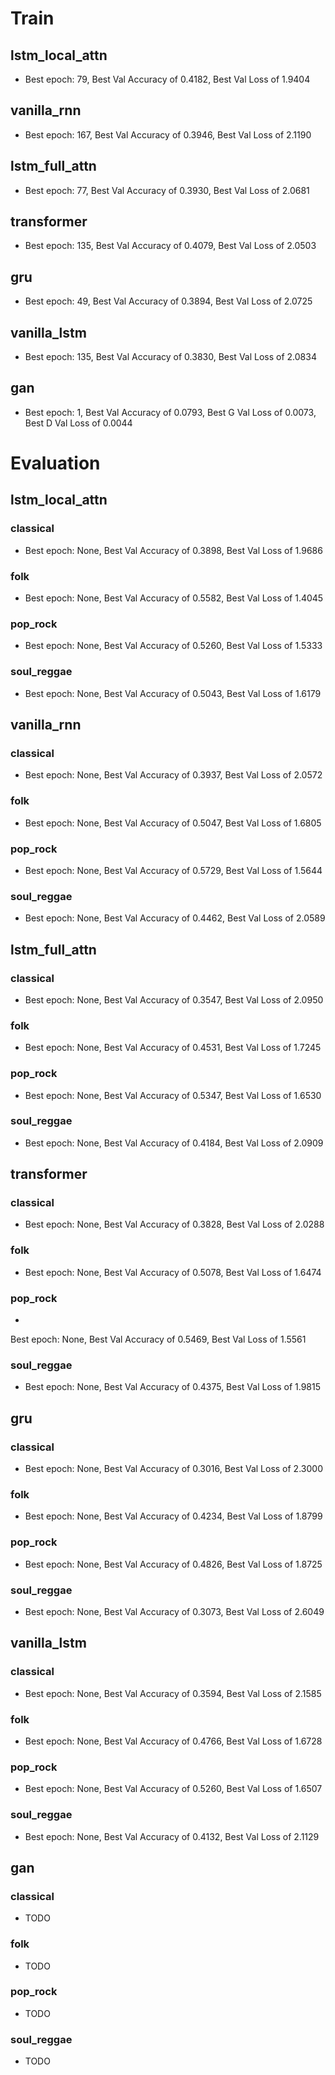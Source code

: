 # Train

## lstm_local_attn
- Best epoch: 79, Best Val Accuracy of 0.4182, Best Val Loss of 1.9404

## vanilla_rnn
- Best epoch: 167, Best Val Accuracy of 0.3946, Best Val Loss of 2.1190

## lstm_full_attn
- Best epoch: 77, Best Val Accuracy of 0.3930, Best Val Loss of 2.0681

## transformer
- Best epoch: 135, Best Val Accuracy of 0.4079, Best Val Loss of 2.0503

## gru
- Best epoch: 49, Best Val Accuracy of 0.3894, Best Val Loss of 2.0725

## vanilla_lstm
- Best epoch: 135, Best Val Accuracy of 0.3830, Best Val Loss of 2.0834

## gan
- Best epoch: 1, Best Val Accuracy of 0.0793, Best G Val Loss of 0.0073, Best D Val Loss of 0.0044


# Evaluation

## lstm_local_attn

### classical
- Best epoch: None, Best Val Accuracy of 0.3898, Best Val Loss of 1.9686


### folk
- Best epoch: None, Best Val Accuracy of 0.5582, Best Val Loss of 1.4045


### pop_rock
- Best epoch: None, Best Val Accuracy of 0.5260, Best Val Loss of 1.5333


### soul_reggae
- Best epoch: None, Best Val Accuracy of 0.5043, Best Val Loss of 1.6179


## vanilla_rnn

### classical
- Best epoch: None, Best Val Accuracy of 0.3937, Best Val Loss of 2.0572


### folk
- Best epoch: None, Best Val Accuracy of 0.5047, Best Val Loss of 1.6805


### pop_rock
- Best epoch: None, Best Val Accuracy of 0.5729, Best Val Loss of 1.5644


### soul_reggae
- Best epoch: None, Best Val Accuracy of 0.4462, Best Val Loss of 2.0589


## lstm_full_attn

### classical
- Best epoch: None, Best Val Accuracy of 0.3547, Best Val Loss of 2.0950


### folk
- Best epoch: None, Best Val Accuracy of 0.4531, Best Val Loss of 1.7245


### pop_rock
- Best epoch: None, Best Val Accuracy of 0.5347, Best Val Loss of 1.6530


### soul_reggae
- Best epoch: None, Best Val Accuracy of 0.4184, Best Val Loss of 2.0909


## transformer

### classical
- Best epoch: None, Best Val Accuracy of 0.3828, Best Val Loss of 2.0288


### folk
- Best epoch: None, Best Val Accuracy of 0.5078, Best Val Loss of 1.6474


### pop_rock
- 
Best epoch: None, Best Val Accuracy of 0.5469, Best Val Loss of 1.5561

### soul_reggae
- Best epoch: None, Best Val Accuracy of 0.4375, Best Val Loss of 1.9815


## gru 

### classical
- Best epoch: None, Best Val Accuracy of 0.3016, Best Val Loss of 2.3000


### folk
- Best epoch: None, Best Val Accuracy of 0.4234, Best Val Loss of 1.8799


### pop_rock
- Best epoch: None, Best Val Accuracy of 0.4826, Best Val Loss of 1.8725


### soul_reggae
- Best epoch: None, Best Val Accuracy of 0.3073, Best Val Loss of 2.6049


## vanilla_lstm 

### classical
- Best epoch: None, Best Val Accuracy of 0.3594, Best Val Loss of 2.1585


### folk
- Best epoch: None, Best Val Accuracy of 0.4766, Best Val Loss of 1.6728


### pop_rock
- Best epoch: None, Best Val Accuracy of 0.5260, Best Val Loss of 1.6507


### soul_reggae
- Best epoch: None, Best Val Accuracy of 0.4132, Best Val Loss of 2.1129


## gan 

### classical
- TODO


### folk
- TODO


### pop_rock
- TODO


### soul_reggae
- TODO

